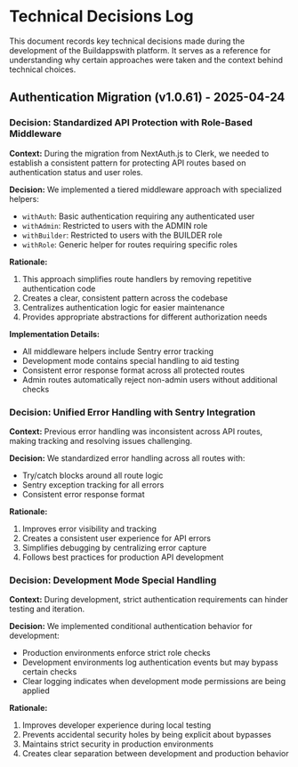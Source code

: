 # Technical Decisions Log

This document records key technical decisions made during the development of the Buildappswith platform. It serves as a reference for understanding why certain approaches were taken and the context behind technical choices.

## Authentication Migration (v1.0.61) - 2025-04-24

### Decision: Standardized API Protection with Role-Based Middleware

**Context:**
During the migration from NextAuth.js to Clerk, we needed to establish a consistent pattern for protecting API routes based on authentication status and user roles.

**Decision:**
We implemented a tiered middleware approach with specialized helpers:
- `withAuth`: Basic authentication requiring any authenticated user
- `withAdmin`: Restricted to users with the ADMIN role
- `withBuilder`: Restricted to users with the BUILDER role
- `withRole`: Generic helper for routes requiring specific roles

**Rationale:**
1. This approach simplifies route handlers by removing repetitive authentication code
2. Creates a clear, consistent pattern across the codebase
3. Centralizes authentication logic for easier maintenance
4. Provides appropriate abstractions for different authorization needs

**Implementation Details:**
- All middleware helpers include Sentry error tracking
- Development mode contains special handling to aid testing
- Consistent error response format across all protected routes
- Admin routes automatically reject non-admin users without additional checks

### Decision: Unified Error Handling with Sentry Integration

**Context:**
Previous error handling was inconsistent across API routes, making tracking and resolving issues challenging.

**Decision:**
We standardized error handling across all routes with:
- Try/catch blocks around all route logic
- Sentry exception tracking for all errors
- Consistent error response format

**Rationale:**
1. Improves error visibility and tracking
2. Creates a consistent user experience for API errors
3. Simplifies debugging by centralizing error capture
4. Follows best practices for production API development

### Decision: Development Mode Special Handling

**Context:**
During development, strict authentication requirements can hinder testing and iteration.

**Decision:**
We implemented conditional authentication behavior for development:
- Production environments enforce strict role checks
- Development environments log authentication events but may bypass certain checks
- Clear logging indicates when development mode permissions are being applied

**Rationale:**
1. Improves developer experience during local testing
2. Prevents accidental security holes by being explicit about bypasses
3. Maintains strict security in production environments
4. Creates clear separation between development and production behavior
